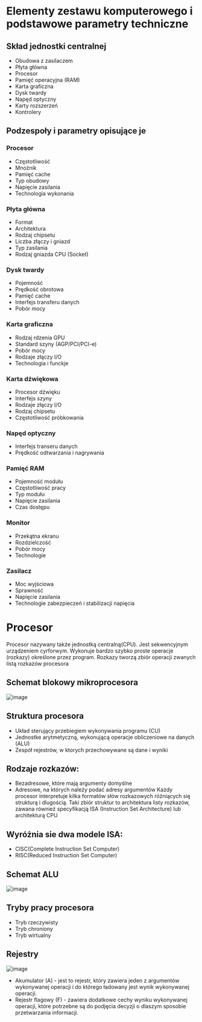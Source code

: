 # Elementy zestawu komputerowego i podstawowe parametry techniczne
## Skład jednostki centralnej
- Obudowa z zasilaczem
- Płyta główna
- Procesor
- Pamięć operacyjna (RAM)
- Karta graficzna
- Dysk twardy
- Napęd optyczny
- Karty rozszerzeń
- Kontrolery
## Podzespoły i parametry opisujące je
### Procesor
- Częstotliwość
- Mnożnik
- Pamięć cache
- Typ obudowy
- Napięcie zasilania
- Technologia wykonania
### Płyta główna
- Format
- Architektura
- Rodzaj chipsetu
- Liczba złączy i gniazd
- Typ zasilania
- Rodzaj gniazda CPU (Socket)
### Dysk twardy
- Pojemność
- Prędkość obrotowa
- Pamięć cache
- Interfejs transferu danych
- Pobór mocy
### Karta graficzna
- Rodzaj rdzenia GPU
- Standard szyny (AGP/PCI/PCI-e)
- Pobór mocy
- Rodzaje złączy I/O
- Technologia i funckje
### Karta dźwiękowa
- Procesor dźwięku
- Interfejs szyny
- Rodzaje złączy I/O
- Rodzaj chipsetu
- Częstotliwość próbkowania
### Napęd optyczny
- Interfejs transeru danych
- Prędkość odtwarzania i nagrywania
### Pamięć RAM
- Pojemność modułu
- Częstotliwość pracy
- Typ modułu
- Napięcie zasilania
- Czas dostępu
### Monitor
- Przekątna ekranu
- Rozdzielczość
- Pobór mocy
- Technologie
### Zasilacz
- Moc wyjściowa
- Sprawność
- Napięcie zasilania
- Technologie zabezpieczeń i stabilizacji napięcia
# Procesor
Procesor nazywany także jednostką centralną(CPU). Jest sekwencyjnym urządzeniem cyrforwym. Wykonuje bardzo szybko proste operacje (rozkazy) określone przez program. Rozkazy tworzą zbiór operacji zwanych listą rozkazów procesora
## Schemat blokowy mikroprocesora
![image](https://github.com/176-85-44-91/dumping-ground/assets/38375126/a2d4e0f8-232f-4602-94df-3b53683ae4f4)
## Struktura procesora 
- Układ sterujący przebiegiem wykonywania programu (CU)
- Jednostke arytmetyczną, wykonującą operacje obliczeniowe na danych (ALU)
- Zespół rejestrów, w ktorych przechowywane są dane i wyniki
## Rodzaje rozkazów:
- Bezadresowe, które mają argumenty domyślne
- Adresowe, na których należy podać adresy argumentów
Każdy procesor interpretuje kilka formatów słów rozkazowych różniących się strukturą i dlugością. Taki zbiór struktur to architektura listy rozkazów, zawana również specyfikacją ISA (Instruction Set Architecture) lub architekturą CPU
## Wyróżnia sie dwa modele ISA:
- CISC(Complete Instruction Set Computer)
- RISC(Reduced Instruction Set Computer)
## Schemat ALU
![image](https://github.com/176-85-44-91/dumping-ground/assets/38375126/43c03914-96da-4f17-acb5-300cbe3ec9ce)
## Tryby pracy procesora
- Tryb rzeczywisty
- Tryb chroniony
- Tryb wirtualny
## Rejestry
![image](https://github.com/176-85-44-91/dumping-ground/assets/38375126/406eaca8-0e55-4cdb-b3d8-4e0f0d725d0f)
- Akumulator (A) - jest to rejestr, który zawiera jeden z argumentów wykonywanej operacji i do którego ładowany jest wynik wykonywanej operacji.
- Rejestr flagowy (F) - zawiera dodatkowe cechy wyniku wykonywanej operacji, które potrzebne są do podjęcia decyzji o dlaszym sposobie przetwarzania informacji.
